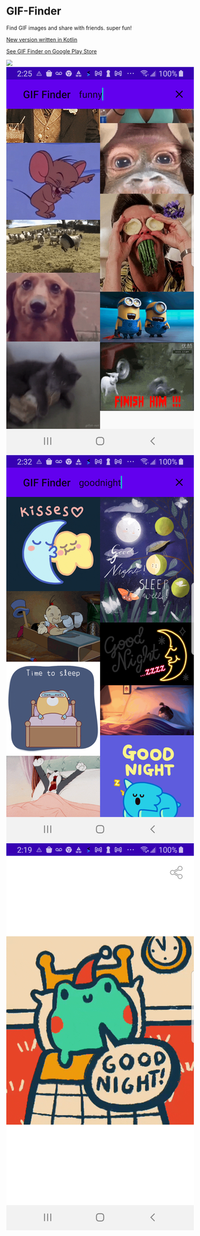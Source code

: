 # GIF-Finder
Find GIF images and share with friends.  super fun!  

<a href="https://github.com/kkawai/GIF-Finder/blob/main/KOTLIN/GIF-Finder-Kotlin/">New version written in Kotlin</a>


[See GIF Finder on Google Play Store](https://play.google.com/store/apps/details?id=com.kk.android.fuzzy_waddle)


<img src="external/screenshot_main2.png"/>


<img src="external/screenshot_main4.png"/>


<img src="external/screenshot_main6.png"/>


<img src="external/screenshot_details2.png"/>
